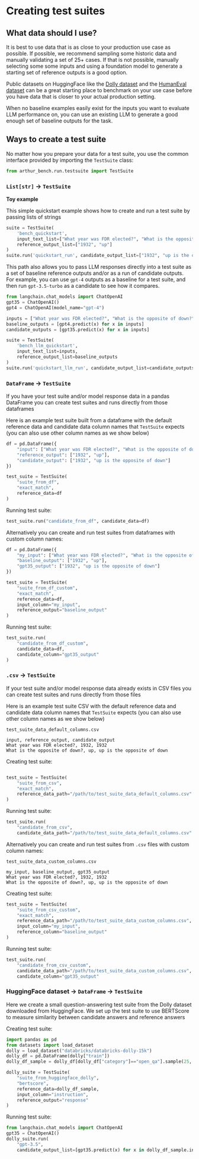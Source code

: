 # Creating test suites

## What data should I use?

It is best to use data that is as close to your production use case as possible. If possible, we recommend sampling some historic data and manually validating a set of 25+ cases. If that is not possible, manually selecting some some inputs and using a foundation model to generate a starting set of reference outputs is a good option.

Public datasets on HuggingFace like the [Dolly dataset](https://huggingface.co/datasets/databricks/databricks-dolly-15k) and the [HumanEval dataset](https://huggingface.co/datasets/openai_humaneval) can be a great starting place to benchmark on your use case before you have data that is closer to your actual production setting.

When no baseline examples easily exist for the inputs you want to evaluate LLM performance on, you can use an existing LLM to generate a good enough set of baseline outputs for the task.

## Ways to create a test suite

No matter how you prepare your data for a test suite, you use the common interface provided by importing the `TestSuite` class:

```python
from arthur_bench.run.testsuite import TestSuite
```

### `List[str]` -> `TestSuite`

**Toy example**

This simple quickstart example shows how to create and run a test suite by passing lists of strings

```python
suite = TestSuite(
    'bench_quickstart', 
    input_text_list=["What year was FDR elected?", "What is the opposite of down?"], 
    reference_output_list=["1932", "up"]
)
suite.run('quickstart_run', candidate_output_list=["1932", "up is the opposite of down"])
```

This path also allows you to pass LLM responses directly into a test suite as a set of baseline reference outputs and/or as a run of candidate outputs. For example, you can use `gpt-4` outputs as a baseline for a test suite, and then run `gpt-3.5-turbo` as a candidate to see how it compares.

```python
from langchain.chat_models import ChatOpenAI
gpt35 = ChatOpenAI()
gpt4 = ChatOpenAI(model_name="gpt-4")

inputs = ["What year was FDR elected?", "What is the opposite of down?"]
baseline_outputs = [gpt4.predict(x) for x in inputs]
candidate_outputs = [gpt35.predict(x) for x in inputs]

suite = TestSuite(
    'bench_llm_quickstart', 
    input_text_list=inputs, 
    reference_output_list=baseline_outputs
)
suite.run('quickstart_llm_run', candidate_output_list=candidate_outputs)
```

### `DataFrame` -> `TestSuite`

If you have your test suite and/or model response data in a pandas DataFrame you can create test suites and runs directly from those dataframes

Here is an example test suite built from a dataframe with the default reference data and candidate data column names that `TestSuite` expects (you can also use other column names as we show below)

```python
df = pd.DataFrame({
    "input": ["What year was FDR elected?", "What is the opposite of down?"],
    "reference_output": ["1932", "up"],
    "candidate_output": ["1932", "up is the opposite of down"]
})

test_suite = TestSuite(
    "suite_from_df", 
    "exact_match", 
    reference_data=df
)
```

Running test suite:

```python
test_suite.run("candidate_from_df", candidate_data=df)
```

Alternatively you can create and run test suites from dataframes with custom column names:

```python
df = pd.DataFrame({
    "my_input": ["What year was FDR elected?", "What is the opposite of down?"],
    "baseline_output": ["1932", "up"],
    "gpt35_output": ["1932", "up is the opposite of down"]
})

test_suite = TestSuite(
    "suite_from_df_custom", 
    "exact_match", 
    reference_data=df,
    input_column="my_input",
    reference_output="baseline_output"
)
```

Running test suite:

```python
test_suite.run(
    "candidate_from_df_custom", 
    candidate_data=df, 
    candidate_column="gpt35_output"
)
```

### `.csv` -> `TestSuite`

If your test suite and/or model response data already exists in CSV files you can create test suites and runs directly from those files

Here is an example test suite CSV with the default reference data and candidate data column names that `TestSuite` expects (you can also use other column names as we show below)

`test_suite_data_default_columns.csv`
```csv
input, reference_output, candidate_output
What year was FDR elected?, 1932, 1932
What is the opposite of down?, up, up is the opposite of down
```

Creating test suite:

```python

test_suite = TestSuite(
    "suite_from_csv", 
    "exact_match", 
    reference_data_path="/path/to/test_suite_data_default_columns.csv"
)
```

Running test suite:

```python
test_suite.run(
    "candidate_from_csv", 
    candidate_data_path="/path/to/test_suite_data_default_columns.csv"
```

Alternatively you can create and run test suites from `.csv` files with custom column names:

`test_suite_data_custom_columns.csv`
```csv
my_input, baseline_output, gpt35_output
What year was FDR elected?, 1932, 1932
What is the opposite of down?, up, up is the opposite of down
```

Creating test suite:

```python
test_suite = TestSuite(
    "suite_from_csv_custom", 
    "exact_match", 
    reference_data_path="/path/to/test_suite_data_custom_columns.csv",
    input_column="my_input",
    reference_column="baseline_output"
)
```

Running test suite:

```python
test_suite.run(
    "candidate_from_csv_custom", 
    candidate_data_path="/path/to/test_suite_data_custom_columns.csv",
    candidate_column="gpt35_output"
```

### HuggingFace dataset -> `DataFrame` -> `TestSuite`

Here we create a small question-answering test suite from the Dolly dataset downloaded from HuggingFace. We set up the test suite to use BERTScore to measure similarity between candidate answers and reference answers

Creating test suite:

```python
import pandas as pd
from datasets import load_dataset
dolly = load_dataset("databricks/databricks-dolly-15k")
dolly_df = pd.DataFrame(dolly["train"])
dolly_df_sample = dolly_df[dolly_df["category"]=="open_qa"].sample(25, random_state=278487)

dolly_suite = TestSuite(
    "suite_from_huggingface_dolly", 
    "bertscore", 
    reference_data=dolly_df_sample,
    input_column="instruction",
    reference_output="response"
)
```

Running test suite:

```python
from langchain.chat_models import ChatOpenAI
gpt35 = ChatOpenAI()
dolly_suite.run(
    "gpt-3.5", 
    candidate_output_list=[gpt35.predict(x) for x in dolly_df_sample.instruction])
```
